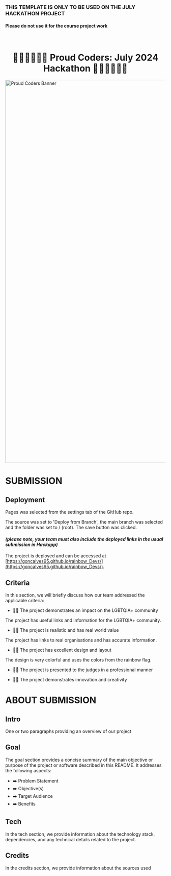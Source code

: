 <h3>THIS TEMPLATE IS ONLY TO BE USED ON THE JULY HACKATHON PROJECT</h3>
<h4>Please do not use it for the course project work</h4>
<br>
<h1 align="center"><strong>🏳️‍🌈🏳️‍🌈🏳️‍🌈 Proud Coders: July 2024 Hackathon 🏳️‍🌈🏳️‍🌈🏳️‍🌈</strong>

</h1>

<img src="https://res.cloudinary.com/djdefbnij/image/upload/v1718956326/Untitled_design_1_rlpfyv.png" alt="Proud Coders Banner" width="1200"/>

# SUBMISSION

## Deployment

Pages was selected from the settings tab of the GitHub repo.

The source was set to 'Deploy from Branch', the main branch was selected and the folder was set to / (root). The save button was clicked.

#### _(please note, your team must also include the deployed links in the usual submission in Hackapp)_

The project is deployed and can be accessed at [https://goncalves95.github.io/rainbow_Devs/](https://goncalves95.github.io/rainbow_Devs/).

## Criteria

In this section, we will briefly discuss how our team addressed the applicable criteria:

- 🏳️‍🌈 The project demonstrates an impact on the LGBTQIA+ community

The project has useful links and information for the LGBTQIA+ community.

- 🏳️‍🌈 The project is realistic and has real world value

The project has links to real organisations and has accurate information.

- 🏳️‍🌈 The project has excellent design and layout

The design is very colorful and uses the colors from the rainbow flag.

- 🏳️‍🌈 The project is presented to the judges in a professional manner

- 🏳️‍🌈 The project demonstrates innovation and creativity



# ABOUT SUBMISSION

## Intro

One or two paragraphs providing an overview of our project

## Goal

The goal section provides a concise summary of the main objective or purpose of the project or software described in this README. It addresses the following aspects:

- ➡️ Problem Statement
- ➡️ Objective(s)
- ➡️ Target Audience
- ➡️ Benefits

## Tech

In the tech section, we provide information about the technology stack, dependencies, and any technical details related to the project.

## Credits

In the credits section, we provide information about the sources used
